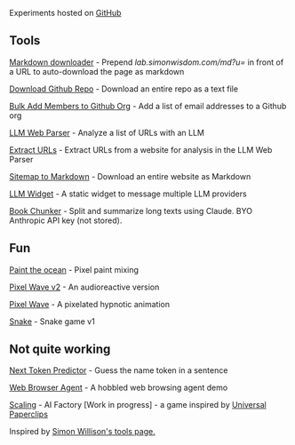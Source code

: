 <link rel="stylesheet" href="style.css">

Experiments hosted on <a href="https://github.com/simonwisdom/lab">GitHub</a>

## Tools

[Markdown downloader](https://lab.simonwisdom.com/md) - Prepend _lab.simonwisdom.com/md?u=_ in front of a URL to auto-download the page as markdown

[Download Github Repo](https://lab.simonwisdom.com/github-repo-to-text) - Download an entire repo as a text file

[Bulk Add Members to Github Org](https://lab.simonwisdom.com/github-org-invites) - Add a list of email addresses to a Github org

[LLM Web Parser](https://lab.simonwisdom.com/llm-web-parse) - Analyze a list of URLs with an LLM

[Extract URLs](https://lab.simonwisdom.com/extract-urls) - Extract URLs from a website for analysis in the LLM Web Parser

[Sitemap to Markdown](https://lab.simonwisdom.com/mkdocs-to-markdown) - Download an entire website as Markdown
 
[LLM Widget](https://lab.simonwisdom.com/llm-widget) - A static widget to message multiple LLM providers 

[Book Chunker](https://lab.simonwisdom.com/book-chunks) - Split and summarize long texts using Claude. BYO Anthropic API key (not stored).

## Fun

[Paint the ocean](https://lab.simonwisdom.com/ocean) - Pixel paint mixing

[Pixel Wave v2](https://lab.simonwisdom.com/pixel-wave-audioreactive) - An audioreactive version

[Pixel Wave](https://lab.simonwisdom.com/pixel-wave) - A pixelated hypnotic animation

[Snake](https://lab.simonwisdom.com/snake) - Snake game v1

## Not quite working


[Next Token Predictor](https://lab.simonwisdom.com/token-guess-game) - Guess the name token in a sentence

[Web Browser Agent](https://lab.simonwisdom.com/agent-web-browsing) - A hobbled web browsing agent demo

[Scaling](https://lab.simonwisdom.com/scaling-game) - AI Factory [Work in progress] - a game inspired by [Universal Paperclips](https://www.decisionproblem.com/paperclips/index2.html)

<footer>
Inspired by <a href="https://tools.simonwillison.net">Simon Willison's tools page.</a>
</footer>